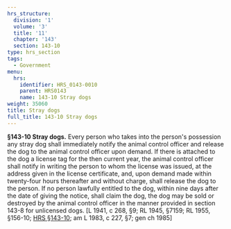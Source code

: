 ```yaml
---
hrs_structure:
  division: '1'
  volume: '3'
  title: '11'
  chapter: '143'
  section: 143-10
type: hrs_section
tags:
  - Government
menu:
  hrs:
    identifier: HRS_0143-0010
    parent: HRS0143
    name: 143-10 Stray dogs
weight: 35060
title: Stray dogs
full_title: 143-10 Stray dogs
---
```

**§143-10 Stray dogs.** Every person who takes into the person's possession any stray dog shall immediately notify the animal control officer and release the dog to the animal control officer upon demand. If there is attached to the dog a license tag for the then current year, the animal control officer shall notify in writing the person to whom the license was issued, at the address given in the license certificate, and, upon demand made within twenty-four hours thereafter and without charge, shall release the dog to the person. If no person lawfully entitled to the dog, within nine days after the date of giving the notice, shall claim the dog, the dog may be sold or destroyed by the animal control officer in the manner provided in section 143-8 for unlicensed dogs. [L 1941, c 268, §9; RL 1945, §7159; RL 1955, §156-10; [HRS §143-10](/title-11/chapter-143/section-143-10/); am L 1983, c 227, §7; gen ch 1985]